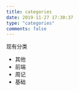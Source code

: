 ```yaml
---
title: categories
date: 2019-11-27 17:30:37
type: "categories"
comments: false
---
```


现有分类

* 其他
* 前端
* 周记
* 基础
